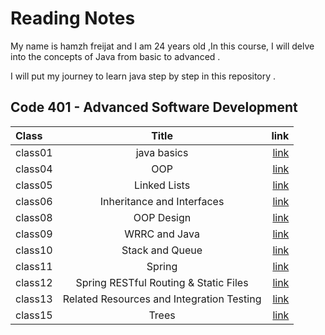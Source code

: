 # Reading Notes
My name is hamzh freijat and I am 24 years old ,In this course, I will delve into the concepts of Java from basic to advanced . 

I will put my journey to learn java step by step in this repository . 

## Code 401 - Advanced Software Development


| Class   |                   Title                   |                                                                 link |
|:--------|:-----------------------------------------:|---------------------------------------------------------------------:|
| class01 |                java basics                | [link](https://hamzhfreajat.github.io/reading-notes/java401/class01) |
| class04 |                    OOP                    | [link](https://hamzhfreajat.github.io/reading-notes/java401/class04) |
| class05 |               Linked Lists                | [link](https://hamzhfreajat.github.io/reading-notes/java401/class05) |
| class06 |        Inheritance and Interfaces         | [link](https://hamzhfreajat.github.io/reading-notes/java401/class06) |
| class08 |                OOP Design                 | [link](https://hamzhfreajat.github.io/reading-notes/java401/class08) |
| class09 |               WRRC and Java               | [link](https://hamzhfreajat.github.io/reading-notes/java401/class09) |
| class10 |              Stack and Queue              | [link](https://hamzhfreajat.github.io/reading-notes/java401/class10) |
| class11 |                  Spring                   | [link](https://hamzhfreajat.github.io/reading-notes/java401/class11) |
| class12 |   Spring RESTful Routing & Static Files   | [link](https://hamzhfreajat.github.io/reading-notes/java401/class12) |
| class13 | Related Resources and Integration Testing | [link](https://hamzhfreajat.github.io/reading-notes/java401/class13) |
| class15 |                   Trees                   | [link](https://hamzhfreajat.github.io/reading-notes/java401/class15) |



